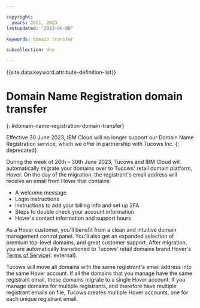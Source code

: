 ```yaml
---

copyright:
  years: 2021, 2023
lastupdated: "2023-06-08"

keywords: domain transfer

subcollection: dns

---
```


{{site.data.keyword.attribute-definition-list}}

# Domain Name Registration domain transfer
{: #domain-name-registration-domain-transfer}

Effective 30 June 2023, IBM Cloud will no longer support our Domain Name Registration service, which we offer in partnership with Tucows Inc.
{: deprecated}

During the week of 26th – 30th June 2023, Tucows and IBM Cloud will automatically migrate your domains over to Tucows' retail domain platform, Hover. On the day of the migration, the registrant's email address will receive an email from Hover that contains:

* A welcome message
* Login instructions
* Instructions to add your billing info and set up 2FA
* Steps to double check your account information
* Hover's contact information and support hours

As a Hover customer, you'll benefit from a clean and intuitive domain management control panel. You'll also get an expanded selection of premium top-level domains, and great customer support. After migration, you are automatically transitioned to Tucows' retail domains brand Hover's [Terms of Service](https://www.hover.com/tos){: external}.

Tucows will move all domains with the same registrant's email address into the same Hover account. If all the domains that you manage have the same registrant email, these domains migrate to a single Hover account. If you manage domains for multiple registrants, and therefore have multiple registrant emails on file, Tucows creates multiple Hover accounts, one for each unique registrant email.
